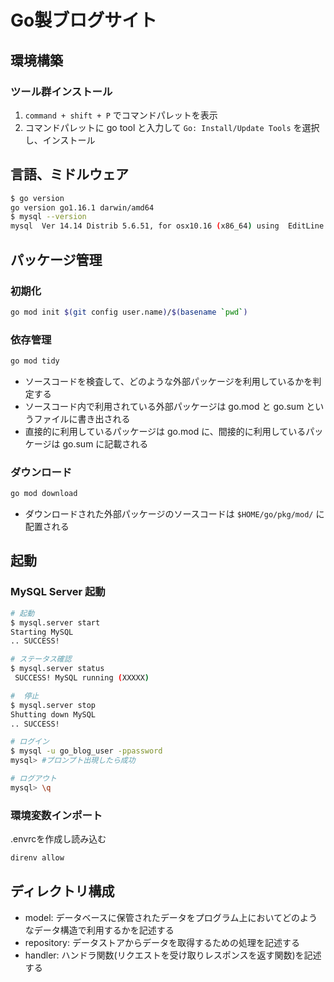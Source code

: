 # Go製ブログサイト

## 環境構築

### ツール群インストール

1.  `command + shift + P` でコマンドパレットを表示
2. コマンドパレットに go tool と入力して `Go: Install/Update Tools` を選択し、インストール

## 言語、ミドルウェア

```sh
$ go version
go version go1.16.1 darwin/amd64
$ mysql --version
mysql  Ver 14.14 Distrib 5.6.51, for osx10.16 (x86_64) using  EditLine wrapper
```

## パッケージ管理


### 初期化

```sh
go mod init $(git config user.name)/$(basename `pwd`)
```

### 依存管理

```sh
go mod tidy
```

- ソースコードを検査して、どのような外部パッケージを利用しているかを判定する
- ソースコード内で利用されている外部パッケージは go.mod と go.sum というファイルに書き出される
- 直接的に利用しているパッケージは go.mod に、間接的に利用しているパッケージは go.sum に記載される

### ダウンロード

```sh
go mod download
```

- ダウンロードされた外部パッケージのソースコードは `$HOME/go/pkg/mod/` に配置される

## 起動

### MySQL Server 起動

```sh
# 起動
$ mysql.server start
Starting MySQL
.. SUCCESS!

# ステータス確認
$ mysql.server status
 SUCCESS! MySQL running (XXXXX)

#  停止
$ mysql.server stop
Shutting down MySQL
.. SUCCESS!

# ログイン
$ mysql -u go_blog_user -ppassword
mysql> #プロンプト出現したら成功

# ログアウト
mysql> \q
```

### 環境変数インポート

.envrcを作成し読み込む

```sh
direnv allow
```

## ディレクトリ構成

- model: データベースに保管されたデータをプログラム上においてどのようなデータ構造で利用するかを記述する
- repository: データストアからデータを取得するための処理を記述する
- handler: ハンドラ関数(リクエストを受け取りレスポンスを返す関数)を記述する
